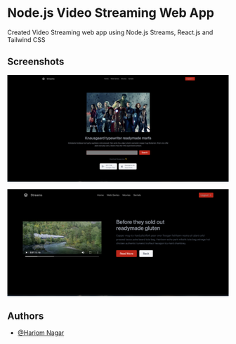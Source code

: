 
# Node.js Video Streaming Web App

Created Video Streaming web app using Node.js Streams, React.js and Tailwind CSS


## Screenshots

![App Screenshot](https://raw.githubusercontent.com/hariom127/video_streaming/main/img2.png)


![App Screenshot](https://raw.githubusercontent.com/hariom127/video_streaming/main/img1.png)
## Authors

- [@Hariom Nagar](https://github.com/hariom127)

